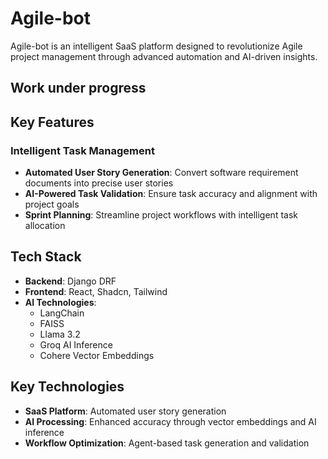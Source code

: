 # Agile-bot

Agile-bot is an intelligent SaaS platform designed to revolutionize Agile project management through advanced automation and AI-driven insights.

## Work under progress

## Key Features

### Intelligent Task Management

- **Automated User Story Generation**: Convert software requirement documents into precise user stories
- **AI-Powered Task Validation**: Ensure task accuracy and alignment with project goals
- **Sprint Planning**: Streamline project workflows with intelligent task allocation

## Tech Stack

- **Backend**: Django DRF
- **Frontend**: React, Shadcn, Tailwind
- **AI Technologies**:
  - LangChain
  - FAISS
  - Llama 3.2
  - Groq AI Inference
  - Cohere Vector Embeddings

## Key Technologies

- **SaaS Platform**: Automated user story generation
- **AI Processing**: Enhanced accuracy through vector embeddings and AI inference
- **Workflow Optimization**: Agent-based task generation and validation
